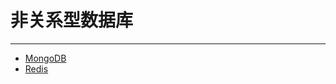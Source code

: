 # 非关系型数据库

---

- [MongoDB](/repository/Databases/NoSQL/MongoDB/README.md#MongoDB)
- [Redis](/repository/Databases/NoSQL/Redis/README.md#Redis)